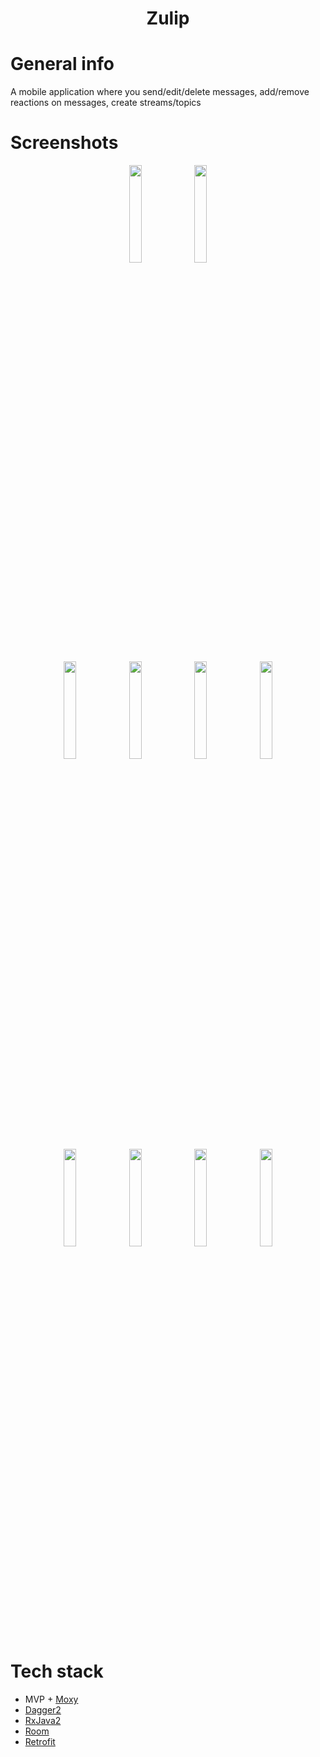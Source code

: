 <h1 align="center">Zulip</h1>

# General info
A mobile application where you send/edit/delete messages, add/remove reactions on messages, create streams/topics

# Screenshots
<p align="center">
  <img src="https://user-images.githubusercontent.com/53014698/150685392-3deda4a4-6e25-42f0-bdf1-379651c8e885.gif" width="20%"/>
  <img src="https://user-images.githubusercontent.com/53014698/150687500-3b892d5f-d27c-4163-902e-64a42a44fd06.gif" width="20%"/>
</p>

<p align="center">
  <img src="https://user-images.githubusercontent.com/53014698/150684502-2ff624e4-d8aa-4027-b7ff-7511d7b2be11.jpg" width="20%"/>
  <img src="https://user-images.githubusercontent.com/53014698/150684514-eda16e7d-e104-4cb5-b574-5aaf6a7ebc71.jpg" width="20%"/>
  <img src="https://user-images.githubusercontent.com/53014698/150684518-e0ffe5ea-3a0a-43d2-b5f5-b1d4ab67bd5a.jpg" width="20%"/>
  <img src="https://user-images.githubusercontent.com/53014698/150684526-37bf116e-675e-4c97-801a-9f91b9086aef.jpg" width="20%"/>
  <img src="https://user-images.githubusercontent.com/53014698/150684527-2cf40870-b6e0-4a3a-b731-feb3bf97c406.jpg" width="20%"/>
  <img src="https://user-images.githubusercontent.com/53014698/150684533-053bea37-3739-4ef7-8463-e13020ae5061.jpg" width="20%"/>
  <img src="https://user-images.githubusercontent.com/53014698/150684535-7296e913-45b3-460f-b1c1-3daece201ba6.jpg" width="20%"/>
  <img src="https://user-images.githubusercontent.com/53014698/150684539-1305b37a-edd9-468b-82cf-be3c74b733ce.jpg" width="20%"/>
</p>



# Tech stack
- MVP + [Moxy](https://github.com/Arello-Mobile/Moxy)
- [Dagger2](https://dagger.dev)
- [RxJava2](https://reactivex.io/documentation)
- [Room](https://developer.android.com/training/data-storage/room)
- [Retrofit](https://square.github.io/retrofit/)

